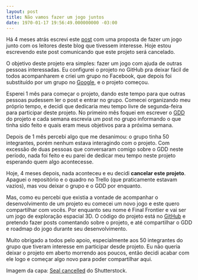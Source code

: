```yaml
---
layout: post
title: Não vamos fazer um jogo juntos
date: 1970-01-17 19:56:49.000000000 -03:00
---
```

Há 4 meses atrás escrevi este [post](http://gamedeveloper.com.br/vamos-fazer-um-jogo-juntos/) com uma proposta de fazer um jogo junto com os leitores deste blog que tivessem interesse. Hoje estou escrevendo este post comunicando que este projeto será cancelado.

O objetivo deste projeto era simples: fazer um jogo com ajuda de outras pessoas interessadas. Eu configurei o projeto no GitHub pra deixar fácil de todos acompanharem e criei um grupo no Facebook, que depois foi substituído por um grupo no [Google](https://groups.google.com/forum/#!forum/gamedevblog), e o projeto começou.

Esperei 1 mês para começar o projeto, dando este tempo para que outras pessoas pudessem ler o post e entrar no grupo. Comecei organizando meu próprio tempo, e decidi que dedicaria meu tempo livre de segunda-feira para participar deste projeto. No primeiro mês foquei em escrever o [GDD](https://docs.google.com/document/d/1oJO44LWsLFr1uZdfcmSFFD5DQI-b-b3nKj4_ICFE5Ho/edit) do projeto e cada semana escrevia um post no grupo informando o que tinha sido feito e quais eram meus objetivos para a próxima semana.

Depois de 1 mês percebi algo que me desanimou: o grupo tinha 50 integrantes, porém nenhum estava interagindo com o projeto. Com excessão de duas pessoas que conversaram comigo sobre o GDD neste período, nada foi feito e eu parei de dedicar meu tempo neste projeto esperando quem algo acontecesse.

Hoje, 4 meses depois, nada aconteceu e eu decidi **cancelar este projeto**. Apaguei o repositório e o quadro no Trello (que praticamente estavam vazios), mas vou deixar o grupo e o GDD por enquanto. 

Mas, como eu percebi que existia a vontade de acompanhar o desenvolvimento de um projeto eu comecei um novo jogo e este quero compartilhar com vocês. Por enquanto seu nome é Final Frontier e vai ser um jogo de exploração espacial 3D. O código do projeto está no [GitHub](https://github.com/cicanci/game-unity-ff) e pretendo fazer posts comentando sobre o projeto, e até compartilhar o GDD e roadmap do jogo durante seu desenvolvimento.

Muito obrigado a todos pelo apoio, especialmente aos 50 integrantes do grupo que tiveram interesse em participar desde projeto. Eu não queria deixar o projeto em aberto morrendo aos poucos, então decidi acabar com ele logo e começar algo novo para poder compartilhar aqui.

Imagem da capa: [Seal cancelled](http://www.shutterstock.com/pic-317182457/stock-photo-seal-cancelled-stamped-on-paper-planner.html?src=VkmaZUOTm08LC_DM2NEeGQ-1-0) do Shutterstock.
